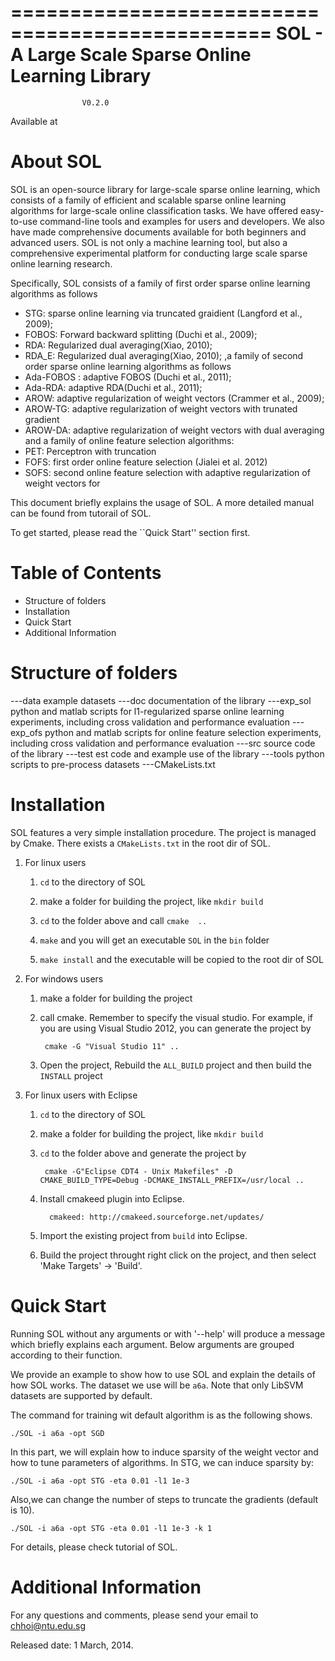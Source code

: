 ================================================
SOL - A Large Scale Sparse Online Learning Library
================================================ 

                    V0.2.0                    

Available at 

About SOL
===========================================================================
SOL is an open-source library for large-scale sparse online learning, which
consists of a family of efficient and scalable sparse online learning
algorithms for large-scale online  classification tasks. We have offered
easy-to-use command-line tools and examples for users and developers. We also
have made comprehensive documents available for both beginners and advanced
users. SOL is not only a machine learning tool, but also a comprehensive
experimental platform for conducting large scale sparse online learning
research.

Specifically, SOL consists of a family of first order sparse online learning algorithms as follows
- STG: sparse online learning via truncated graidient (Langford et al., 2009);
- FOBOS: Forward backward splitting (Duchi et al., 2009);
- RDA: Regularized dual averaging(Xiao, 2010);
- RDA_E: Regularized dual averaging(Xiao, 2010);
,a family of second order sparse online learning algorithms as follows
- Ada-FOBOS : adaptive FOBOS (Duchi et al., 2011);
- Ada-RDA: adaptive RDA(Duchi et al., 2011);
- AROW:  adaptive regularization of weight vectors (Crammer et al., 2009);
- AROW-TG: adaptive regularization of weight vectors  with trunated gradient
- AROW-DA: adaptive regularization of weight vectors  with dual averaging
and a family of online feature selection algorithms:
- PET: Perceptron with truncation
- FOFS: first order online feature selection (Jialei et al. 2012) 
- SOFS: second online feature selection with adaptive regularization of weight vectors  for

This document briefly explains the usage of SOL. A more detailed manual can be
found from tutorail of SOL.

To get started, please read the ``Quick Start'' section first.

Table of Contents
=================
- Structure of folders
- Installation
- Quick Start
- Additional Information

Structure of folders
======================
---data 
    example datasets
---doc
    documentation of the library
---exp_sol
    python and matlab scripts for l1-regularized sparse online learning experiments, including cross validation and performance evaluation
---exp_ofs
    python and matlab scripts for online feature selection experiments, including cross validation and performance evaluation
---src
    source code of the library
---test
    est code and example use of the library
---tools
    python scripts to pre-process datasets
---CMakeLists.txt

Installation
======================
SOL features a very simple installation procedure. The project is managed by Cmake. There exists a `CMakeLists.txt` in the root dir of SOL. 

1. For linux users
    
    1. `cd` to the directory of SOL

    2. make a folder for building the project, like  `mkdir build`

    3. `cd` to the folder above and call `cmake  ..`

    4. `make` and you will get an executable `SOL` in the `bin` folder

    5. `make install` and the executable will be copied to the root dir of SOL

2. For windows users
    
    1. make a folder for building the project
    
    2. call cmake. Remember to specify the visual studio. For example, if you are using Visual Studio 2012, you can
       generate the project by

            cmake -G "Visual Studio 11" ..

    3. Open the project, Rebuild the `ALL_BUILD` project and then build the `INSTALL` project

3. For linux users with Eclipse

    1. `cd` to the directory of SOL
    
    2.  make a folder for building the project, like  `mkdir build`

    3. `cd` to the folder above and generate the project by

            cmake -G"Eclipse CDT4 - Unix Makefiles" -D CMAKE_BUILD_TYPE=Debug -DCMAKE_INSTALL_PREFIX=/usr/local ..

    4. Install cmakeed plugin into Eclipse.
    	
    	     cmakeed: http://cmakeed.sourceforge.net/updates/

    5. Import the existing project from `build` into Eclipse.
    
    6. Build the project throught right click on the project, and then select 'Make Targets' -> 'Build'.

Quick Start
===========
Running SOL without any arguments or with '--help' will produce a message which briefly explains each argument. Below
arguments are grouped according to their function.

We provide an example to show how to use SOL and explain the details of how SOL works.
The dataset we use will be `a6a`. Note that only LibSVM datasets are supported by default.

The command for training wit default algorithm is as the following shows.
    
    ./SOL -i a6a -opt SGD

In this part, we will explain how to induce sparsity of the weight vector and how to tune parameters of algorithms.
In STG, we can induce sparsity by:
    
    ./SOL -i a6a -opt STG -eta 0.01 -l1 1e-3
    
Also,we can change the number of steps to truncate the gradients (default is 10).

    ./SOL -i a6a -opt STG -eta 0.01 -l1 1e-3 -k 1

For  details, please check tutorial of SOL.

Additional Information
======================

For any questions and comments, please send your email to
chhoi@ntu.edu.sg

Released date: 1 March, 2014.